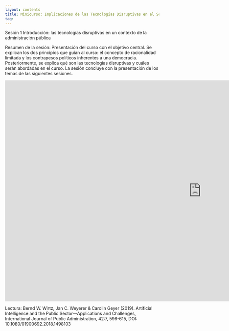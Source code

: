 ```yaml
---
layout: contents
title: Minicurso: Implicaciones de las Tecnologías Disruptivas en el Sector Público
tag:
---
```


Sesión 1
Introducción: las tecnologías disruptivas en un contexto de la administración pública

Resumen de la sesión: Presentación del curso con el objetivo central. Se explican los dos principios que guían al curso: el concepto de racionalidad limitada y los contrapesos políticos inherentes a una democracia. Posteriormente, se explica qué son las tecnologías disruptivas y cuáles serán abordadas en el curso. La sesión concluye con la presentación de los temas de las siguientes sesiones.

<iframe width="1280" height="720" src="https://www.youtube.com/watch?v=Vdr3F6cDxis" frameborder="0" allow="accelerometer; autoplay; encrypted-media; gyroscope; picture-in-picture" allowfullscreen></iframe>

Lectura: Bernd W. Wirtz, Jan C. Weyerer & Carolin Geyer (2019). Artificial Intelligence
and the Public Sector—Applications and Challenges, International Journal of Public Administration,
42:7, 596-615, DOI: 10.1080/01900692.2018.1498103
